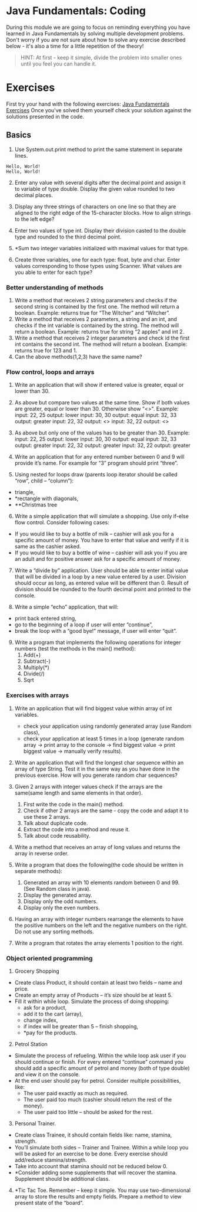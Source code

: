 # Java Fundamentals: Coding
During this module we are going to focus on reminding everything you have learned in Java Fundamentals 
by solving multiple development problems. Don't worry if you are not sure about how to solve any 
exercise described below - it's also a time for a little repetition of the theory!

> HINT: At first - keep it simple, divide the problem into smaller ones until you feel you can 
handle it.
 
# Exercises

First try your hand with the following exercises: [Java Fundamentals Exercises](https://gitlab.com/sda-international/program/java/java-fundamentals-coding/-/wikis/uploads/196b546b071118a64421deb2822d18c4/03_Java_Fundamentals_Coding_Exercises.pdf)
Once you've solved them yourself check your solution against the solutions presented in the code.

## Basics
1. Use System.out.print method to print the same statement in separate lines.
```
Hello, World!
Hello, World!
```

2. Enter any value with several digits after the decimal point and assign it to variable
of type double. Display the given value rounded to two decimal places.

3. Display any three strings of characters on one line so that they are aligned to the right
edge of the 15-character blocks. How to align strings to the left edge?

4. Enter two values of type int. Display their division casted to the double type and rounded to
the third decimal point.

5. *Sum two integer variables initialized with maximal values for that type.

6. Create three variables, one for each type: float, byte and char. Enter values corresponding to
those types using Scanner. What values are you able to enter for each type?

### Better understanding of methods
1. Write a method that receives 2 string parameters and checks if the second string is contained by the first one. The method will return a boolean. Example: returns true for “The Witcher” and “Witcher”.
2. Write a method that receives 2 parameters, a string and an int, and checks if the int variable is contained by the string. The method will return a boolean. Example: returns true for string “2 apples”  and int 2.
3. Write a method that receives 2 integer parameters and check id the first int contains the second int. The method will return a boolean. Example: returns true for 123 and 1.
4. Can the above methods(1,2,3) have the same name?

### Flow control, loops and arrays
1. Write an application that will show if entered value is greater, equal or lower than 30.

2. As above but compare two values at the same time. 
Show if both values are greater, equal or lower than 30. 
Otherwise show "<>".
Example:
input: 22, 25 output: lower
input: 30, 30 output: equal
input: 32, 33 output: greater
input: 22, 32 output: <>
input: 32, 22 output: <>

3. As above but only one of the values has to be greater than 30.
Example:
input: 22, 25 output: lower
input: 30, 30 output: equal
input: 32, 33 output: greater
input: 22, 32 output: greater
input: 32, 22 output: greater


4. Write an application that for any entered number between 0 and 9 will provide it’s name. For
example for “3” program should print “three”.

5. Using nested for loops draw (parents loop iterator should be called “row”,
child – “column”):
- triangle,
- *rectangle with diagonals,
- **Christmas tree

6. Write a simple application that will simulate a shopping. Use only if-else flow control.
Consider following cases:
- If you would like to buy a bottle of milk – cashier will ask you for a specific amount of
money. You have to enter that value and verify if it is same as the cashier asked.
- If you would like to buy a bottle of wine – cashier will ask you if you are an adult and
for positive answer ask for a specific amount of money.

7. Write a “divide by” application. User should be able to enter initial value that will be divided
in a loop by a new value entered by a user. Division should occur as long, as entered value
will be different than 0. Result of division should be rounded to the fourth decimal point and
printed to the console.

8. Write a simple “echo” application, that will:
- print back entered string,
- go to the beginning of a loop if user will enter “continue”,
- break the loop with a “good bye!” message, if user will enter “quit”.

9. Write a program that implements the following operations for integer numbers (test the methods in the main() method):
    1. Add(+)
    2. Subtract(-)
    3. Multiply(*)
    4. Divide(/)
    5. Sqrt

### Exercises with arrays

1. Write an application that will find biggest value within array of int variables.
    - check your application using randomly generated array (use Random class),
    - check your application at least 5 times in a loop (generate random array -> print
array to the console -> find biggest value -> print biggest value -> manually verify
results).
2. Write an application that will find the longest char sequence within an array of type String.
Test it in the same way as you have done in the previous exercise. How will you generate
random char sequences?

3. Given 2 arrays with integer values check if the arrays are the same(same length and same elements in that order).
    1. First write the code in the main() method.
    2. Check if other 2 arrays are the same - copy the code and adapt it to use these 2 arrays.
    3. Talk about duplicate code.
    4. Extract the code into a method and reuse it.
    5. Talk about code reusability.
4. Write a method that receives an array of long values and returns the array in reverse order.
5. Write a program that does the following(the code should be written in separate methods):
    1. Generated an array with 10 elements random between 0 and 99. (See Random class in java).
    2. Display the generated array.
    3. Display only the odd numbers.
    4. Display only the even numbers.
6. Having an array with integer numbers rearrange the elements to have the positive numbers on the left and the negative numbers on the right. Do not use any sorting methods.
7. Write a program that rotates the array elements 1 position to the right.

### Object oriented programming
1. Grocery Shopping
- Create class Product, it should contain at least two fields – name and price.
- Create an empty array of Products – it’s size should be at least 5.
- Fill it within while loop. Simulate the process of doing shopping:
    - ask for a product,
    - add it to the cart (array),
    - change index,
    - if index will be greater than 5 – finish shopping,
    - *pay for the products.

2. Petrol Station
- Simulate the process of refueling. Within the while loop ask user if you should
continue or finish. For every entered “continue” command you should add a specific
amount of petrol and money (both of type double) and view it on the console.
- At the end user should pay for petrol. Consider multiple possibilities, like:
    - The user paid exactly as much as required.
    - The user paid too much (cashier should return the rest of the money).
    - The user paid too little – should be asked for the rest.

3. Personal Trainer.
- Create class Trainee, it should contain fields like: name, stamina, strength.
- You’ll simulate both sides – Trainer and Trainee. Within a while loop you will be
asked for an exercise to be done. Every exercise should add/reduce
stamina/strength.
- Take into account that stamina should not be reduced below 0.
- *Consider adding some supplements that will recover the stamina. Supplement
should be additional class.

4. *Tic Tac Toe. Remember – keep it simple. You may use two-dimensional array to store the
results and empty fields. Prepare a method to view present state of the “board”.
